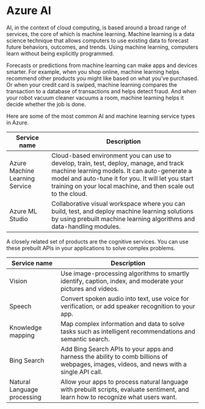 # Azure AI

AI, in the context of cloud computing, is based around a broad range of services, the core of which is machine learning. Machine learning is a data science technique that allows computers to use existing data to forecast future behaviors, outcomes, and trends. Using machine learning, computers learn without being explicitly programmed.

Forecasts or predictions from machine learning can make apps and devices smarter. For example, when you shop online, machine learning helps recommend other products you might like based on what you've purchased. Or when your credit card is swiped, machine learning compares the transaction to a database of transactions and helps detect fraud. And when your robot vacuum cleaner vacuums a room, machine learning helps it decide whether the job is done.

Here are some of the most common AI and machine learning service types in Azure.

| Service name |  Description |
|---|---|
|  Azure Machine Learning Service |Cloud-based environment you can use to develop, train, test, deploy, manage, and track machine learning models. It can auto-generate a model and auto-tune it for you. It will let you start training on your local machine, and then scale out to the cloud. |
|  Azure ML Studio | Collaborative visual workspace where you can build, test, and deploy machine learning solutions by using prebuilt machine learning algorithms and data-handling modules. |
 

A closely related set of products are the cognitive services. You can use these prebuilt APIs in your applications to solve complex problems.

| Service name |  Description |
|---|---|
|  Vision |   Use image-processing algorithms to smartly identify, caption, index, and moderate your pictures and videos.| 
|   Speech |   Convert spoken audio into text, use voice for verification, or add speaker recognition to your app. |
|   Knowledge mapping |   Map complex information and data to solve tasks such as intelligent recommendations and semantic search. |
|   Bing Search |   Add Bing Search APIs to your apps and harness the ability to comb billions of webpages, images, videos, and news with a single API call. |
|   Natural Language processing |   Allow your apps to process natural language with prebuilt scripts, evaluate sentiment, and learn how to recognize what users want.|
